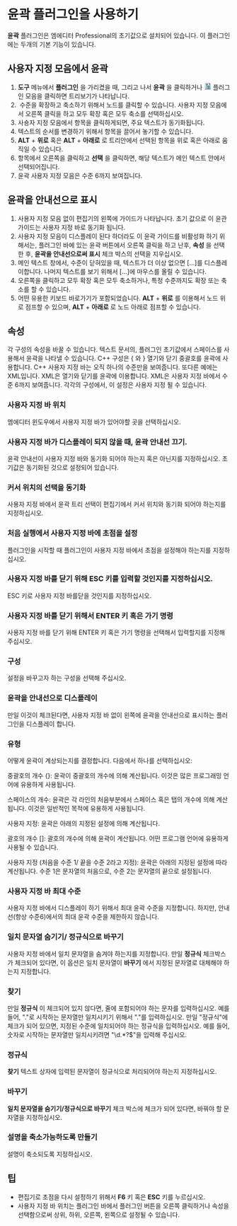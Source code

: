 # 윤곽 플러그인을 사용하기

**윤곽** 플러그인은 엠에디터 Professional의 초기값으로 설치되어 있습니다.
이 플러그인에는 두개의 기본 기능이 있습니다.

## **사용자 지정 모음에서 윤곽**

1. **도구** 메뉴에서 **플러그인** 을 가리켰을 때, 그리고 나서 **윤곽** 을 클릭하거나
**![Outline](../../images/plugin_outline.png)**
플러그인 모음을 클릭하면 트리보기가 나타납니다.
2.  수준을 확장하고 축소하기 위해서 노드를 클릭할 수 있습니다.
사용자 지정 모음에서 오른쪽 클릭을 하고 모두 확장 혹은 모두 축소를 선택하십시오.
3. 사숑자 지정 모음에서 항목을 클릭하게되면, 주요 텍스트가 동기화됩니다.
4. 텍스트의 순서를 변경하기 위해서 항목을 끌어서 놓기할 수 있습니다.
5. **ALT** + **위로** 혹은 **ALT** + **아래로** 로
트리안에서 선택된 항목을 위로 혹은 아래로 움직일 수 있습니다.
6. 항목에서 오른쪽을 클릭하고 **선택** 을 클릭하면,
해당 텍스트가 메인 텍스트 안에서 선택되어집니다.
7. 윤곽 사용자 지정 모음은 수준 6까지 보여집니다.

## **윤곽을 안내선으로 표시**

1. 사용자 지정 모음 없이 편집기의 왼쪽에 가이드가 나타납니다.
초기 값으로 이 윤관 가이드는 사용자 지정 바로 동기화 됩니다.
2. 사용자 지정 모음이 디스플레이 된다 하더라도 이 윤곽 가이드를 비활성화 하기 위해서는,
플러그인 바에 있는 윤곽 버튼에서 오른쪽 클릭을 하고 난후, **속성** 을 선택한 후,
**윤곽을 안내선으로써 표시** 체크 박스의 선택을 지우십시오.
3. 메인 텍스트 창에서, 수준이 닫혀있을 때, 텍스트가 더 이상 없으면 \[...\]를 디스플레이합니다.
나머지 텍스트를 보기 위해서 \[...\]에 마우스를 올릴 수 있습니다.
4. 오른쪽을 클릭하고 모두 확장 혹은 모두 축소하거나, 특정 수준까지도 확장 또는 축소를 할 수 있습니다.
5. 어떤 유용한 키보드 바로가기가 포함되었습니다. **ALT** + **위로** 를 이용해서 노드 위로 점프할 수 있으며, **ALT** + **아래로** 로 노드 아래로 점프할 수 있습니다.

## 속성

각 구성의 속성을 바꿀 수 있습니다. 텍스트 문서의, 플러그인 초기값에서 스페이스를 사용해서 윤곽을 나타낼 수 있습니다.
C++ 구성은 { 와 } 열기와 닫기 중괄호를 윤곽에 사용합니다.
C++ 사용자 지정 바는 오직 하나의 수준만을 보여줍니다. 또다른 예에는 XML입니다. XML은 열기와 닫기를 윤곽에 이용합니다.
XML은 사용자 지정 바에서 수준 6까지 보여줍니다. 각각의 구성에서, 이 설정은 사용자 지정 될 수 있습니다.

### 사용자 지정 바 위치

엠에디터 윈도우에서 사용자 지정 바가 있어야할 곳을 선택하십시오.

### 사용자 지정 바가 디스플레이 되지 않을 때, 윤곽 안내선 끄기.

윤곽 안내선이 사용자 지정 바와 동기화 되어야 하는지 혹은 아닌지를 지정하십시오.
초기값은 동기화된 것으로 설정되어 있습니다.

### 커서 위치의 선택을 동기화

사용자 지정 바에서 윤곽 트리 선택이 편집기에서 커서 위치와 동기화 되어야 하는지를 지정하십시오.

### 처음 실행에서 사용자 지정 바에 초점을 설정

플러그인을 시작할 때 플러그인이 사용자 지정 바에서 초점을 설정해야 하는지를 지정하십시오.

### 사용자 지정 바를 닫기 위해 ESC 키를 입력할 것인지를 지정하십시오.

ESC 키로 사용자 지정 바를닫을 것인지를 지정하십시오.

### 사용자 지정 바를 닫기 위해서 ENTER 키 혹은 가기 명령

사용자 지정 바를 닫기 위해 ENTER 키 혹은 가기 명령을 선택해서 입력할지를 지정해 주십시오.

### 구성

설정을 바꾸고자 하는 구성을 선택해 주십시오.

### 윤곽을 안내선으로 디스플레이

만일 이것이 체크된다면, 사용자 지정 바 없이 왼쪽에 윤곽을 안내선으로 표시하는 플러그인을 디스플레이 합니다.

### 유형

어떻게 윤곽이 계상되는지를 결정합니다. 다음에서 하나를 선택하십시오:

중괄호의 개수 {}:
윤곽이 중괄호의 개수에 의해 계산됩니다. 이것은 많은 프로그래밍 언어에 유용하게 사용됩니다.

스페이스의 개수:
윤곽은 각 라인의 처음부분에서 스페이스 혹은 탭의 개수에 의해 계산됩니다. 이것은 일반적인 목적에 유용하게 사용됩니다.

사용자 지정:
윤곽은 아래의 지정된 설정에 의해 계산됩니다.

괄호의 개수 \[\]: 괄호의 개수에 의해 윤곽이 계산됩니다. 어떤 프로그램 언어에 유용하게 사용될 수 있습니다.

사용자 지정
(처음을 수준 1/ 끝을 수준 2라고 지정):
윤곽은 아래의 지정된 설정에 따라 계산됩니다. 수준 1은 문자열의 처음으로, 수준 2는 문자열의 끝으로 설정됩니다.

### 사용자 지정 바 최대 수준

사용자 지정 바에서 디스플레이 하기 위해서 최대 윤곽 수준을 지정합니다.
하지만, 안내선(항상 수준6)에서의 최대 윤곽 수준을 제한하지 않습니다.

### 일치 문자열 숨기기/ 정규식으로 바꾸기

사용자 지정 바에서 일치 문자열을 숨겨야 하는지를 지정합니다. 만일 **정규식** 체크박스가 체크되어 있다면,
이 옵션은 일치 문자열이 **바꾸기** 에서 지정된 문자열로 대체해야 하는지 지정합니다.

### 찾기

만일 **정규식** 이 체크되어 있지 않다면,
줄에 포함되어야 하는 문자를 입력하십시오.
예를 들어, "."로 시작하는 문자열만 일치시키기 위해서 "."를 입력하십시오.
만일 "정규식"에 체크가 되어 있으면, 지정된 수준에 일치되어야 하는 정규식을 입력하십시오.
예를 들어, 숫자로 시작하는 문자열만 일치시키려면 "\\d.\*?$"을 입력해 주십시오.

### 정규식

**찾기** 텍스트 상자에 입력된 문자열이 정규식으로 처리되어야 하는지 지정하십시오.

### 바꾸기

**일치 문자열을 숨기기/정규식으로 바꾸기** 체크 박스에 체크가 되어 있다면, 바꿔야 할 문자열을 지정하십시오.

### 설명을 축소가능하도록 만들기

설명이 축소되도록 지정하십시오.

## 팁

- 편집기로 초점을 다시 설정하기 위해서 **F6** 키 혹은 **ESC** 키를 누르십시오.
- 사용자 지정 바 위치는 플러그인 바에서 플러그인 버튼을 오른쪽 클릭하거나
속성을 선택함으로써 상위, 하위, 오른쪽, 왼쪽으로 설정될 수 있습니다.
